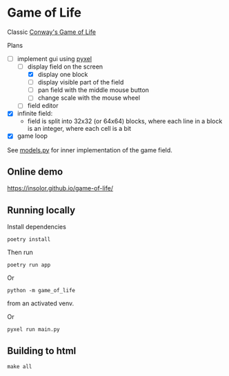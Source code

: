 # Game of Life

Classic [Conway's Game of Life](https://en.wikipedia.org/wiki/Conway%27s_Game_of_Life)

Plans

- [ ] implement gui using [pyxel](https://github.com/kitao/pyxel)
  - [ ] display field on the screen
    - [x] display one block
    - [ ] display visible part of the field
    - [ ] pan field with the middle mouse button
    - [ ] change scale with the mouse wheel
  - [ ] field editor
- [x] infinite field:
  - field is split into 32x32 (or 64x64) blocks, where each line in a block is an integer, where each cell is a bit
- [x] game loop

See [models.py](game_of_life/models.py) for inner implementation of the game field.

## Online demo

https://insolor.github.io/game-of-life/

## Running locally
Install dependencies
```
poetry install
```
Then run
```
poetry run app
```
Or
```
python -m game_of_life
```
from an activated venv.

Or
```
pyxel run main.py
```

## Building to html
```
make all
```
